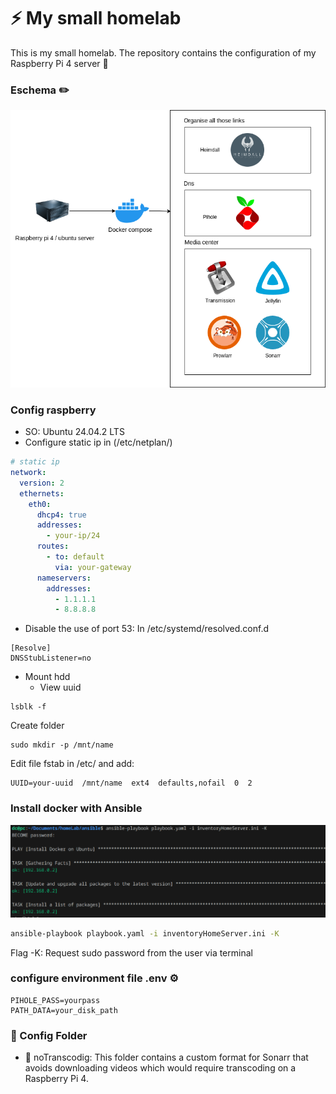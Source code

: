 # ⚡ My small homelab 
This is my small homelab. The repository contains the configuration of my Raspberry Pi 4 server 💪

### Eschema ✏️
![Alt text](assets/homelab.drawio.png)

### Config raspberry
- SO: Ubuntu 24.04.2 LTS
- Configure static ip in (/etc/netplan/)
```yaml
# static ip
network:
  version: 2
  ethernets:
    eth0:
      dhcp4: true
      addresses:
        - your-ip/24
      routes:
        - to: default
          via: your-gateway
      nameservers:
        addresses:
          - 1.1.1.1
          - 8.8.8.8
```
- Disable the use of port 53:
In /etc/systemd/resolved.conf.d
```
[Resolve]
DNSStubListener=no
```

- Mount hdd
    - View uuid
```
lsblk -f
```

Create folder 

```
sudo mkdir -p /mnt/name
```

Edit file fstab in /etc/ and add:

```
UUID=your-uuid  /mnt/name  ext4  defaults,nofail  0  2
```

### Install docker with Ansible
![Alt text](assets/installDocker.png)

```bash
ansible-playbook playbook.yaml -i inventoryHomeServer.ini -K
```
Flag -K: Request sudo password from the user via terminal

### configure environment file .env ⚙️
```
PIHOLE_PASS=yourpass
PATH_DATA=your_disk_path
```

### 📁 Config Folder 
- 📁 noTranscodig: This folder contains a custom format for Sonarr that avoids downloading videos which would require transcoding on a Raspberry Pi 4.